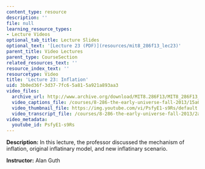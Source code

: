 ```yaml
---
content_type: resource
description: ''
file: null
learning_resource_types:
- Lecture Videos
optional_tab_title: Lecture Slides
optional_text: '[Lecture 23 (PDF)](resources/mit8_286f13_lec23)'
parent_title: Video Lectures
parent_type: CourseSection
related_resources_text: ''
resource_index_text: ''
resourcetype: Video
title: 'Lecture 23: Inflation'
uid: 3b0ed36f-3d37-7fc6-5a81-5a921a893aa3
video_files:
  archive_url: http://www.archive.org/download/MIT8.286F13/MIT8_286F13_lec23_300k.mp4
  video_captions_file: /courses/8-286-the-early-universe-fall-2013/15a0453c60ff5296835d620010ed06d5_PsfyE1-s9Rs.vtt
  video_thumbnail_file: https://img.youtube.com/vi/PsfyE1-s9Rs/default.jpg
  video_transcript_file: /courses/8-286-the-early-universe-fall-2013/2aa1ecae1246c3e9b9fca11aefb81dcb_PsfyE1-s9Rs.pdf
video_metadata:
  youtube_id: PsfyE1-s9Rs
---
```


**Description:** In this lecture, the professor discussed the mechanism of inflation, original inflatinary model, and new inflatinary scenario.

**Instructor:** Alan Guth